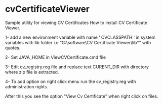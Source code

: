 # cvCertificateViewer
Sample utility for viewing CV Certificates 
How to install CV Certificate Viewer.

1-	add a new environment variable with name ‘ CVCLASSPATH ‘ in system variables with lib folder i.e “G:\software\CV Certificate Viewer\lib\*” with quotes.
 
2-	Set JAVA_HOME in ViewCVCertificate.cmd file 

3-	Edit cv_registry.reg file and replace text CURENT_DIR with directory where zip file is extracted.

4-	To add option on right click menu run the cv_registry.reg with administration rights.
 
After this you see the option "View Cv Certificate" when right click on files.


